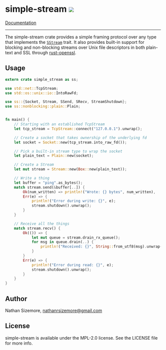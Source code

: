 # simple-stream [<img src="https://travis-ci.org/nathansizemore/simple-stream.png?branch=master">][q]

[Documentation][w]

---

The simple-stream crate provides a simple framing protocol over any type that implements the
[`SStream`][e] trait. It also provides built-in support for blocking and non-blocking streams over
Unix file descriptors in both plain-text and SSL through [rust-openssl][r].

## Usage

~~~rust
extern crate simple_stream as ss;

use std::net::TcpStream;
use std::os::unix::io::IntoRawFd;

use ss::{Socket, Stream, SSend, SRecv, StreamShutdown};
use ss::nonblocking::plain::Plain;


fn main() {
    // Starting with an established TcpStream
    let tcp_stream = TcpStream::connect("127.0.0.1").unwrap();

    // Create a socket that takes ownership of the underlying fd
    let socket = Socket::new(tcp_stream.into_raw_fd());

    // Pick a built-in stream type to wrap the socket
    let plain_text = Plain::new(socket);

    // Create a Stream
    let mut stream = Stream::new(Box::new(plain_text));

    // Write a thing
    let buffer = "ping".as_bytes();
    match stream.send(&buffer[..]) {
        Ok(num_written) => println!("Wrote: {} bytes", num_written),
        Err(e) => {
            println!("Error during write: {}", e);
            stream.shutdown().unwrap();
        }
    }

    // Receive all the things
    match stream.recv() {
        Ok(()) => {
            let mut queue = stream.drain_rx_queue();
            for msg in queue.drain(..) {
                println!("Received: {}", String::from_utf8(msg).unwrap());
            }
        }
        Err(e) => {
            println!("Error during read: {}", e);
            stream.shutdown().unwrap();
        }
    }
}
~~~

## Author

Nathan Sizemore, nathanrsizemore@gmail.com

## License

simple-stream is available under the MPL-2.0 license. See the LICENSE file for more info.




[q]: https://travis-ci.org/nathansizemore/simple-stream
[w]: https://nathansizemore.github.io/simple-stream/simple_stream/index.html
[e]: https://nathansizemore.github.io/simple-stream/simple_stream/stream/trait.SStream.html
[r]: https://github.com/sfackler/rust-openssl
